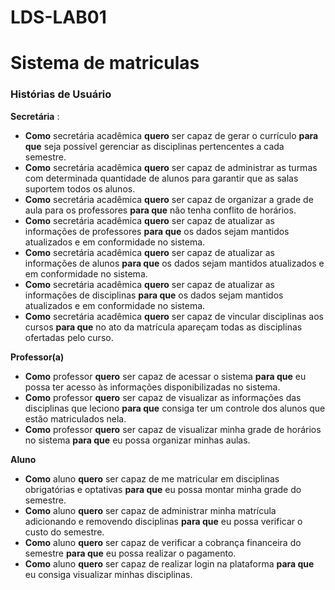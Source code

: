 # LDS-LAB01
# Sistema de matriculas

### Histórias de Usuário
**Secretária** :
* **Como** secretária acadêmica **quero** ser capaz de gerar o currículo **para que** seja possível gerenciar as disciplinas pertencentes a cada semestre.
* **Como** secretária acadêmica **quero** ser capaz de administrar as turmas com determinada quantidade de alunos para garantir que as salas suportem todos os alunos.
* **Como** secretária acadêmica **quero** ser capaz de organizar a grade de aula para os professores **para que** não tenha conflito de horários.
* **Como** secretária acadêmica **quero** ser capaz de atualizar as informações de professores **para que** os dados sejam mantidos atualizados e em conformidade no sistema.
* **Como** secretária acadêmica **quero** ser capaz de atualizar as informações de alunos **para que** os dados sejam mantidos atualizados e em conformidade no sistema.
* **Como** secretária acadêmica **quero** ser capaz de atualizar as informações de disciplinas **para que** os dados sejam mantidos atualizados e em conformidade no sistema.
* **Como** secretária acadêmica **quero** ser capaz de vincular disciplinas aos cursos **para que** no ato da matrícula apareçam todas as disciplinas ofertadas pelo curso.

  
**Professor(a)**
* **Como** professor **quero** ser capaz de acessar o sistema **para que** eu possa ter acesso às informações disponibilizadas no sistema.
* **Como** professor **quero** ser capaz de visualizar as informações das disciplinas que leciono **para que** consiga ter um controle dos alunos que estão matriculados nela.
* **Como** professor **quero** ser capaz de visualizar minha grade de horários no sistema **para que** eu possa organizar minhas aulas.


**Aluno**
* **Como** aluno **quero** ser capaz de me matricular em disciplinas obrigatórias e optativas **para que** eu possa montar minha grade do semestre.
* **Como** aluno **quero** ser capaz de administrar minha matrícula adicionando e removendo disciplinas **para que** eu possa verificar o custo do semestre.
* **Como** aluno **quero** ser capaz de verificar a cobrança financeira do semestre **para que** eu possa realizar o pagamento.
* **Como** aluno **quero** ser capaz de realizar login na plataforma **para que** eu consiga visualizar minhas disciplinas.
